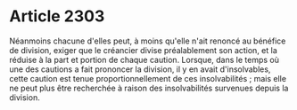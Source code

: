# Article 2303

Néanmoins chacune d'elles peut, à moins qu'elle n'ait renoncé au bénéfice de division, exiger que le créancier divise préalablement son action, et la réduise à la part et portion de chaque caution.   Lorsque, dans le temps où une des cautions a fait prononcer la division, il y en avait d'insolvables, cette caution est tenue proportionnellement de ces insolvabilités ; mais elle ne peut plus être recherchée à raison des insolvabilités survenues depuis la division.